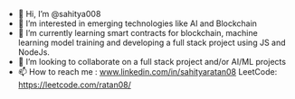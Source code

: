 - 👋 Hi, I’m @sahitya008
- 👀 I’m interested in emerging technologies like AI and Blockchain
- 🌱 I’m currently learning smart contracts for blockchain, machine learning model training and developing a full stack project using JS and NodeJs.
- 💞️ I’m looking to collaborate on a full stack project and/or AI/ML projects
- 📫 How to reach me : www.linkedin.com/in/sahityaratan08
LeetCode: https://leetcode.com/ratan08/

<!---
sahitya008/sahitya008 is a ✨ special ✨ repository because its `README.md` (this file) appears on your GitHub profile.
You can click the Preview link to take a look at your changes.
--->
